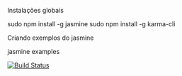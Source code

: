 Instalações globais

sudo npm install -g jasmine
sudo npm install -g karma-cli

Criando exemplos do jasmine

jasmine examples

[![Build Status](https://travis-ci.org/filipebsouza/udemy-tdd-js.svg?branch=master)](https://travis-ci.org/filipebsouza/udemy-tdd-js)